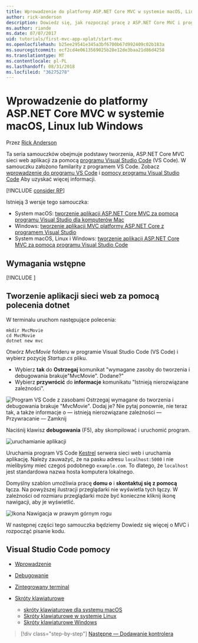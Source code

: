 ```yaml
---
title: Wprowadzenie do platformy ASP.NET Core MVC w systemie macOS, Linux lub Windows
author: rick-anderson
description: Dowiedz się, jak rozpocząć pracę z ASP.NET Core MVC i programu Visual Studio Code w systemach macOS, Linux i Windows
ms.author: riande
ms.date: 07/07/2017
uid: tutorials/first-mvc-app-xplat/start-mvc
ms.openlocfilehash: b25ee29541e345a3bf6700b67d992409c02b183a
ms.sourcegitcommit: ecf2cd4e0613569025b28e12de3baa21d86d4258
ms.translationtype: MT
ms.contentlocale: pl-PL
ms.lasthandoff: 08/31/2018
ms.locfileid: "36275278"
---
```

# <a name="introduction-to-aspnet-core-mvc-on-macos-linux-or-windows"></a>Wprowadzenie do platformy ASP.NET Core MVC w systemie macOS, Linux lub Windows

Przez [Rick Anderson](https://twitter.com/RickAndMSFT)

Ta seria samouczków obejmuje podstawy tworzenia, ASP.NET Core MVC sieci web aplikacji za pomocą [programu Visual Studio Code](https://code.visualstudio.com) (VS Code). W samouczku założono familarity z programem VS Code. Zobacz [wprowadzenie do programu VS Code](https://code.visualstudio.com/docs) i [pomocy programu Visual Studio Code](#visual-studio-code-help) Aby uzyskać więcej informacji. 

[!INCLUDE [consider RP](../../includes/razor.md)]

Istnieją 3 wersje tego samouczka:

* System macOS: [tworzenie aplikacji ASP.NET Core MVC za pomocą programu Visual Studio dla komputerów Mac](xref:tutorials/first-mvc-app-mac/start-mvc)
* Windows: [tworzenie aplikacji MVC platformy ASP.NET Core z programem Visual Studio](xref:tutorials/first-mvc-app/start-mvc)
* System macOS, Linux i Windows: [tworzenie aplikacji ASP.NET Core MVC za pomocą programu Visual Studio Code](xref:tutorials/first-mvc-app-xplat/start-mvc) 

## <a name="prerequisites"></a>Wymagania wstępne

[!INCLUDE [](~/includes/net-core-prereqs-vscode.md)]

## <a name="create-a-web-app-with-dotnet"></a>Tworzenie aplikacji sieci web za pomocą polecenia dotnet

W terminalu uruchom następujące polecenia:

```console
mkdir MvcMovie
cd MvcMovie
dotnet new mvc
```

Otwórz *MvcMovie* folderu w programie Visual Studio Code (VS Code) i wybierz pozycję *Startup.cs* pliku.

- Wybierz **tak** do **Ostrzegaj** komunikat "wymagane zasoby do tworzenia i debugowania brakuje"MvcMovie". Dodane?"
- Wybierz **przywrócić** do **informacje** komunikatu "Istnieją nierozwiązane zależności".

![Program VS Code z zasobami Ostrzegaj wymagane do tworzenia i debugowania brakuje "MvcMovie". Dodaj je? Nie pytaj ponownie, nie teraz tak, a także informacje o — istnieją nierozwiązane zależności — Przywracanie — Zamknij](../web-api-vsc/_static/vsc_restore.png)

Naciśnij klawisz **debugowania** (F5), aby skompilować i uruchomić program.

![uruchamianie aplikacji](../first-mvc-app/start-mvc/_static/1.png)

Uruchamia program VS Code [Kestrel](xref:fundamentals/servers/kestrel) serwera sieci web i uruchamia aplikację. Należy zauważyć, że na pasku adresu `localhost:5000` i nie mielibyśmy mieć czegoś podobnego `example.com`. To dlatego, że `localhost` jest standardowa nazwa hosta komputera lokalnego.

Domyślny szablon umożliwia pracę **domu o** i **skontaktuj się z pomocą** łącza. Na powyższej ilustracji przeglądarki nie wyświetla tych łączy. W zależności od rozmiaru przeglądarki może być konieczne kliknij ikonę nawigacji, aby je wyświetlić.

![Ikona Nawigacja w prawym górnym rogu](../first-mvc-app/start-mvc/_static/2.png)

W następnej części tego samouczka będziemy Dowiedz się więcej o MVC i rozpocząć pisanie kodu.

## <a name="visual-studio-code-help"></a>Visual Studio Code pomocy

- [Wprowadzenie](https://code.visualstudio.com/docs)
- [Debugowanie](https://code.visualstudio.com/docs/editor/debugging)
- [Zintegrowany terminal](https://code.visualstudio.com/docs/editor/integrated-terminal)
- [Skróty klawiaturowe](https://code.visualstudio.com/docs/getstarted/keybindings#_keyboard-shortcuts-reference)

  - [skróty klawiaturowe dla systemu macOS](https://code.visualstudio.com/shortcuts/keyboard-shortcuts-macos.pdf)
  - [Skróty klawiaturowe w systemie Linux](https://code.visualstudio.com/shortcuts/keyboard-shortcuts-linux.pdf)
  - [Skróty klawiaturowe Windows](https://code.visualstudio.com/shortcuts/keyboard-shortcuts-windows.pdf)

> [!div class="step-by-step"]
> [Następne — Dodawanie kontrolera](adding-controller.md)
